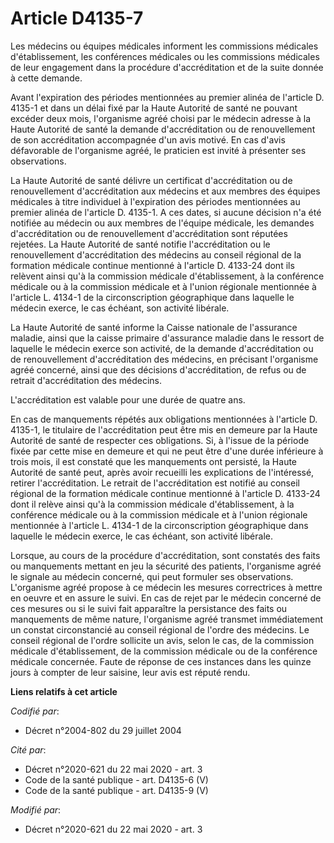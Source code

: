 # Article D4135-7

Les médecins ou équipes médicales informent les commissions médicales d'établissement, les conférences médicales ou les
commissions médicales de leur engagement dans la procédure d'accréditation et de la suite donnée à cette demande. 

Avant l'expiration des périodes mentionnées au premier alinéa de l'article D. 4135-1 et dans un délai fixé par la Haute
Autorité de santé ne pouvant excéder deux mois, l'organisme agréé choisi par le médecin adresse à la Haute Autorité de santé
la demande d'accréditation ou de renouvellement de son accréditation accompagnée d'un avis motivé. En cas d'avis défavorable
de l'organisme agréé, le praticien est invité à présenter ses observations. 

La Haute Autorité de santé délivre un certificat d'accréditation ou de renouvellement d'accréditation aux médecins et aux
membres des équipes médicales à titre individuel à l'expiration des périodes mentionnées au premier alinéa de l'article D.
4135-1. A ces dates, si aucune décision n'a été notifiée au médecin ou aux membres de l'équipe médicale, les demandes
d'accréditation ou de renouvellement d'accréditation sont réputées rejetées. La Haute Autorité de santé notifie
l'accréditation ou le renouvellement d'accréditation des médecins au conseil régional de la formation médicale continue
mentionné à l'article D. 4133-24 dont ils relèvent ainsi qu'à la commission médicale d'établissement, à la conférence
médicale ou à la commission médicale et à l'union régionale mentionnée à l'article L. 4134-1 de la circonscription
géographique dans laquelle le médecin exerce, le cas échéant, son activité libérale. 

La Haute Autorité de santé informe la Caisse nationale      de l'assurance maladie, ainsi que la caisse primaire d'assurance
maladie dans le ressort de laquelle le médecin exerce son activité, de la demande d'accréditation ou de renouvellement
d'accréditation des médecins, en précisant l'organisme agréé concerné, ainsi que des décisions d'accréditation, de refus ou
de retrait d'accréditation des médecins. 

L'accréditation est valable pour une durée de quatre ans. 

En cas de manquements répétés aux obligations mentionnées à l'article D. 4135-1, le titulaire de l'accréditation peut être
mis en demeure par la Haute Autorité de santé de respecter ces obligations. Si, à l'issue de la période fixée par cette mise
en demeure et qui ne peut être d'une durée inférieure à trois mois, il est constaté que les manquements ont persisté, la
Haute Autorité de santé peut, après avoir recueilli les explications de l'intéressé, retirer l'accréditation. Le retrait de
l'accréditation est notifié au conseil régional de la formation médicale continue mentionné à l'article D. 4133-24 dont il
relève ainsi qu'à la commission médicale d'établissement, à la conférence médicale ou à la commission médicale et à l'union
régionale mentionnée à l'article L. 4134-1 de la circonscription géographique dans laquelle le médecin exerce, le cas
échéant, son activité libérale. 

Lorsque, au cours de la procédure d'accréditation, sont constatés des faits ou manquements mettant en jeu la sécurité des
patients, l'organisme agréé le signale au médecin concerné, qui peut formuler ses observations. L'organisme agréé propose à
ce médecin les mesures correctrices à mettre en oeuvre et en assure le suivi. En cas de rejet par le médecin concerné de ces
mesures ou si le suivi fait apparaître la persistance des faits ou manquements de même nature, l'organisme agréé transmet
immédiatement un constat circonstancié au conseil régional de l'ordre des médecins. Le conseil régional de l'ordre sollicite
un avis, selon le cas, de la commission médicale d'établissement, de la commission médicale ou de la conférence médicale
concernée. Faute de réponse de ces instances dans les quinze jours à compter de leur saisine, leur avis est réputé rendu.

**Liens relatifs à cet article**

_Codifié par_:

  - Décret n°2004-802 du 29 juillet 2004

_Cité par_:

  - Décret n°2020-621 du 22 mai 2020 - art. 3
  - Code de la santé publique - art. D4135-6 (V)
  - Code de la santé publique - art. D4135-9 (V)

_Modifié par_:

  - Décret n°2020-621 du 22 mai 2020 - art. 3
